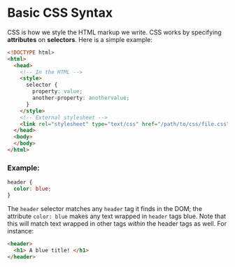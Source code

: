 # Basic CSS Syntax

CSS is how we style the HTML markup we write. CSS works by specifying **attributes** on **selectors**. Here is a simple example:

```html
<!DOCTYPE html>
<html>
  <head>
    <!-- In the HTML -->
    <style>
      selector {
        property: value;
        another-property: anothervalue;
      }
    </style>
    <!-- External stylesheet -->
    <link rel="stylesheet" type="text/css" href="/path/to/css/file.css">
  </head>
  <body>
  </body>
</html>
```

### Example:

```css
header {
  color: blue;
}
```

The `header` selector matches any `header` tag it finds in the DOM; the attribute `color: blue` makes any text wrapped in `header` tags blue. Note that this will match text wrapped in other tags _within_ the header tags as well. For instance:

```html
<header>
  <h1> A blue title! </h1>
</header>
```